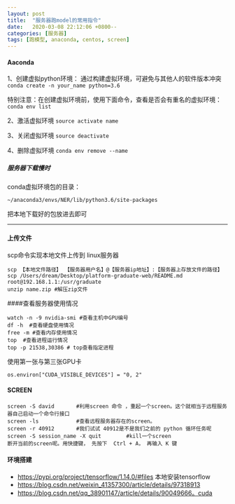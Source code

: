 ```yaml
---
layout: post
title:  "服务器跑model的常用指令"
date:   2020-03-08 22:12:06 +0800--
categories: [服务器]
tags: [跑模型, anaconda, centos, screen]  
---
```




#### Aaconda

1、创建虚拟python环境：
通过构建虚拟环境，可避免与其他人的软件版本冲突 `conda create -n your_name python=3.6`

特别注意：在创建虚拟环境前，使用下面命令，查看是否会有重名的虚拟环境：`conda env list`

2、激活虚拟环境 `source activate name`

3、关闭虚拟环境   `source deactivate`

4、删除虚拟环境 `conda env remove --name`



##### 服务器下载慢时

conda虚拟环境包的目录：

```
~/anaconda3/envs/NER/lib/python3.6/site-packages
```

把本地下载好的包放进去即可



----

#### 上传文件

scp命令实现本地文件上传到 linux服务器

```
scp 【本地文件路径】 【服务器用户名】@【服务器ip地址】:【服务器上存放文件的路径】
scp /Users/dream/Desktop/platform-graduate-web/README.md root@192.168.1.1:/usr/graduate
unzip name.zip #解压zip文件
```



####查看服务器使用情况

```
watch -n -9 nvidia-smi #查看主机中GPU编号
df -h  #查看硬盘使用情况
free -m #查看内存使用情况
top  #查看进程运行情况
top -p 21538,30386 # top查看指定进程
```

 使用第一张与第三张GPU卡

```
os.environ["CUDA_VISIBLE_DEVICES"] = "0, 2"
```



#### SCREEN

```
screen -S david       #利用screen 命令 ，重起一个screen。这个就相当于远程服务器自己启动一个命令行接口
screen -ls            #查看远程服务器存在的screen。
screen -r 40912       #我们试试 40912是不是我们之前的 python 循环任务呢
screen -S session_name -X quit        #kill一个screen
断开当前的screen呢。用快捷键， 先按下  Ctrl + A， 再输入 K 键
```



   

#### 环境搭建

- https://pypi.org/project/tensorflow/1.14.0/#files  本地安装tensorflow
- https://blog.csdn.net/weixin_41357300/article/details/97318913
- https://blog.csdn.net/qq_38901147/article/details/90049666。cuda